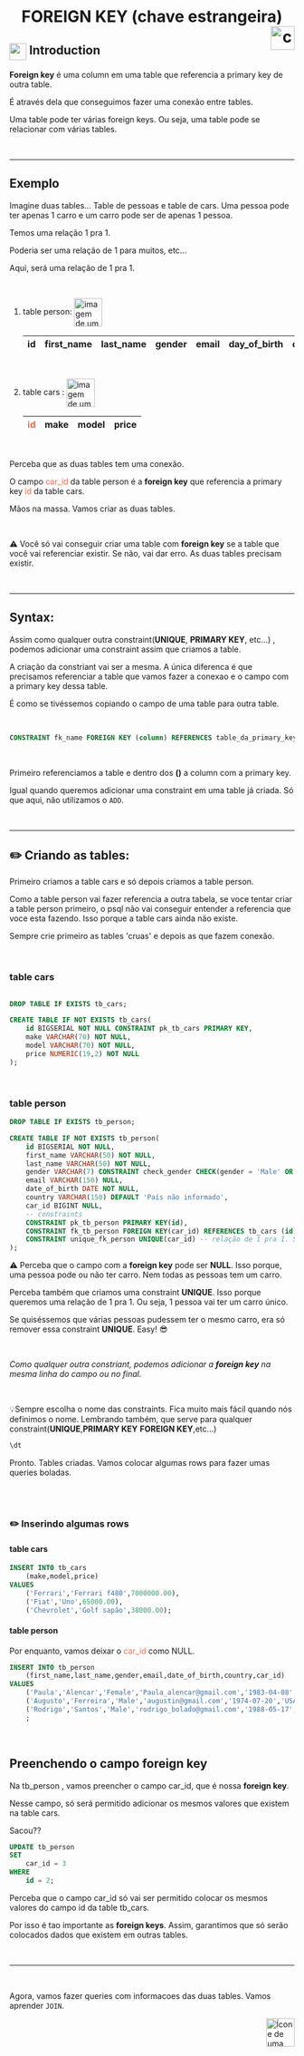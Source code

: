 <h1 align="center"; style="color:">FOREIGN KEY (chave estrangeira) <img src="https://cdn-icons-png.flaticon.com/512/1011/1011870.png" alt="chave vermelha e amarela" width="42px" align="right"></h1> 

## <img src="https://cdn-icons-png.flaticon.com/512/2471/2471007.png" align="top"  width="30px"> Introduction

<strong>Foreign key</strong> é uma column em uma table que referencia a primary key de outra table.

É através dela que conseguimos fazer uma conexão entre tables.


Uma table pode ter várias foreign keys. Ou seja, uma table pode se relacionar com várias tables.

<br>
<hr>


## Exemplo

Imagine duas tables... Table de pessoas e table de cars. Uma pessoa pode ter apenas 1 carro e um carro pode ser de apenas 1 pessoa.

Temos uma relação 1 pra 1.

Poderia ser uma relação de 1 para muitos, etc...

Aqui, será uma relação de 1 pra 1.

<br>

1. table person: <img src="https://cdn-icons-png.flaticon.com/512/3280/3280979.png" alt="imagem de um grupo de pessoas" width="50px" align="center">

    |id|first_name|last_name|gender|email|day_of_birth|country|<span style="color:tomato">car_id</span>|
    |---|---|---|---|---|---|---|---|

<br>




2. table cars : <img src="https://cdn-icons-png.flaticon.com/512/3774/3774278.png" alt="imagem de um grupo de pessoas" width="50px" align="center">

    |<span style="color:tomato">id</span>|make|model|price|
    |---|---|---|---|


<br>

Perceba que as duas tables tem uma conexão.

O campo <span style="color:tomato">car_id</span> da table person é a **foreign key** que referencia a primary key  <span style="color:tomato">id</span> da table cars.
<br>



Mãos na massa. Vamos criar as duas tables.

<br>


:warning: Você só vai conseguir criar uma table com **foreign key** se a table que você vai referenciar existir. Se não, vai dar erro. As duas tables precisam existir.

<br>
<hr>





## Syntax:

Assim como qualquer outra constraint(**UNIQUE**, **PRIMARY KEY**, etc...) , podemos adicionar uma constraint assim que criamos a table.


A criação da constriant vai ser a mesma. A única diferenca é que precisamos referenciar a table que vamos fazer a conexao e o campo com a primary key dessa table.


É como se tivéssemos copiando o campo de uma table para outra table.

<br>

```sql
CONSTRAINT fk_name FOREIGN KEY (column) REFERENCES table_da_primary_key (column_da_primary_key);
```

<br>

Primeiro referenciamos a table e dentro dos **()** a column com a primary key.

Igual quando queremos adicionar uma constraint em uma table já criada. Só que aqui, não utilizamos o `ADD`.

<br>
<hr>

## :pencil2: Criando as tables:
Primeiro criamos a table cars e só depois criamos a table person.

Como a table person vai fazer referencia a outra tabela, se voce tentar criar a table person primeiro, o psql não vai conseguir entender a referencia que voce esta fazendo. Isso porque a table cars ainda não existe.

Sempre crie primeiro as tables 'cruas' e depois as que fazem conexão.

<br>

### table cars

```sql

DROP TABLE IF EXISTS tb_cars;

CREATE TABLE IF NOT EXISTS tb_cars(
    id BIGSERIAL NOT NULL CONSTRAINT pk_tb_cars PRIMARY KEY,
    make VARCHAR(70) NOT NULL,
    model VARCHAR(70) NOT NULL,
    price NUMERIC(19,2) NOT NULL
);
```

<br>

### table person

```sql
DROP TABLE IF EXISTS tb_person;

CREATE TABLE IF NOT EXISTS tb_person(
    id BIGSERIAL NOT NULL,
    first_name VARCHAR(50) NOT NULL,
    last_name VARCHAR(50) NOT NULL,
    gender VARCHAR(7) CONSTRAINT check_gender CHECK(gender = 'Male' OR gender = 'Female'),
    email VARCHAR(150) NULL,
    date_of_birth DATE NOT NULL,
    country VARCHAR(150) DEFAULT 'País não informado',
    car_id BIGINT NULL,
    -- constraints
    CONSTRAINT pk_tb_person PRIMARY KEY(id),
    CONSTRAINT fk_tb_person FOREIGN KEY(car_id) REFERENCES tb_cars (id),
    CONSTRAINT unique_fk_person UNIQUE(car_id) -- relação de 1 pra 1. Se quisessemos que pessoas pudessem ter o mesmo carro, era só remover essa constraint
);
```

:warning: Perceba que o campo com a **foreign key** pode ser **NULL**. Isso porque, uma pessoa pode ou não ter carro. Nem todas as pessoas tem um carro.

Perceba também que criamos uma constraint **UNIQUE**. Isso porque queremos uma relação de 1 pra 1. Ou seja, 1 pessoa vai ter um carro único.

Se quiséssemos que várias pessoas pudessem ter o mesmo carro, era só remover essa constraint **UNIQUE**. Easy! :sunglasses:

<br>

*Como qualquer outra constriant, podemos adicionar a **foreign key** na mesma linha do campo ou no final.*

<br>


💡Sempre escolha o nome das constraints. Fica muito mais fácil quando nós definimos o nome. Lembrando também, que serve para qualquer constraint(**UNIQUE**,**PRIMARY KEY** **FOREIGN KEY**,etc...)


```sql
\dt
```

Pronto. Tables criadas. Vamos colocar algumas rows para fazer umas queries boladas.

<br>
<br>

### :pencil2: Inserindo algumas rows

#### table cars

```sql
INSERT INTO tb_cars
    (make,model,price)
VALUES
    ('Ferrari','Ferrari f480',7000000.00),
    ('Fiat','Uno',65000.00),
    ('Chevrolet','Golf sapão',38000.00);
```

#### table person

Por enquanto, vamos deixar o <span style="color:tomato">car_id</span> como NULL.
```sql
INSERT INTO tb_person
    (first_name,last_name,gender,email,date_of_birth,country,car_id)
VALUES
    ('Paula','Alencar','Female','Paula_alencar@gmail.com','1983-04-08','Germany',NULL),
    ('Augusto','Ferreira','Male','augustin@gmail.com','1974-07-20','USA',NULL),
    ('Rodrigo','Santos','Male','rodrigo_bolado@gmail.com','1988-05-17','France',NULL)
    ;
```

<br>

## Preenchendo o campo foreign key

Na tb_person , vamos preencher o campo car_id, que é nossa **foreign key**.

Nesse campo, só será permitido adicionar os mesmos valores que existem na table cars.

Sacou??


```sql
UPDATE tb_person 
SET
    car_id = 3 
WHERE
    id = 2;
```

Perceba que o campo car_id só vai ser permitido colocar os mesmos valores do campo id da table tb_cars.

Por isso é tao importante as **foreign keys**. Assim, garantimos que só serão colocados dados que existem em outras tables.

<br>
<hr>

<br>

Agora, vamos fazer queries com informacoes das duas tables. Vamos aprender `JOIN`.  


<!-- Botão para o próximo resumo em ordem sequêncial -->
<a href="https://github.com/lGabrielDev/06.postgreSQL/blob/main/2.praticando/20.join.md"><img alt="Ícone de uma seta apontada para direita, representando um link para a próxima página" src="https://cdn-icons-png.flaticon.com/512/8875/8875266.png" width="50px" height="50px" align="right"></a>



